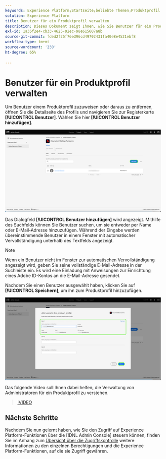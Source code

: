 ```yaml
---
keywords: Experience Platform;Startseite;beliebte Themen;Produktprofil
solution: Experience Platform
title: Benutzer für ein Produktprofil verwalten
description: Dieses Dokument zeigt Ihnen, wie Sie Benutzer für ein Produktprofil in der Benutzeroberfläche von Adobe Experience Platform verwalten.
exl-id: 1a35f2e4-cb33-4625-92ec-98e615607a8b
source-git-commit: fded2f25f76e396cd49702431fa40e8e4521ebf8
workflow-type: tm+mt
source-wordcount: '230'
ht-degree: 65%

---
```


# Benutzer für ein Produktprofil verwalten

Um Benutzer einem Produktprofil zuzuweisen oder daraus zu entfernen, öffnen Sie die Detailseite des Profils und navigieren Sie zur Registerkarte **[!UICONTROL Benutzer]**. Wählen Sie hier **[!UICONTROL Benutzer hinzufügen]**.

![Die Seite mit den Produktprofildetails mit den auf der Registerkarte [!UICONTROL Benutzer] aufgeführten Benutzern.](../images/add-user.png)

Das Dialogfeld **[!UICONTROL Benutzer hinzufügen]** wird angezeigt. Mithilfe des Suchfelds können Sie Benutzer suchen, um sie entweder per Name oder E-Mail-Adresse hinzuzufügen. Während der Eingabe werden übereinstimmende Benutzer in einem Fenster mit automatischer Vervollständigung unterhalb des Textfelds angezeigt.

>[!NOTE]
>
>Wenn ein Benutzer nicht im Fenster zur automatischen Vervollständigung angezeigt wird, geben Sie seine vollständige E-Mail-Adresse in der Suchleiste ein. Es wird eine Einladung mit Anweisungen zur Einrichtung eines Adobe ID-Kontos an die E-Mail-Adresse gesendet.

Nachdem Sie einen Benutzer ausgewählt haben, klicken Sie auf **[!UICONTROL Speichern]**, um ihn zum Produktprofil hinzuzufügen.

![Hinzufügen von Benutzern zur Produktprofilseite mit hervorgehobenen Benutzerdetails.](../images/save-user.png)

Das folgende Video soll Ihnen dabei helfen, die Verwaltung von Administratoren für ein Produktprofil zu verstehen.

>[!VIDEO](https://video.tv.adobe.com/v/333860/?learn=on)

## Nächste Schritte

Nachdem Sie nun gelernt haben, wie Sie den Zugriff auf Experience Platform-Funktionen über die [!DNL Admin Console] steuern können, finden Sie im Anhang zum [Übersicht über die Zugriffskontrolle](../home.md) weitere Informationen zu den einzelnen Berechtigungen und die Experience Platform-Funktionen, auf die sie Zugriff gewähren.
